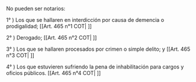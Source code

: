 No pueden ser notarios:

1° ) Los que se hallaren en interdicción por causa de demencia o prodigalidad; [[Art. 465 n°1 COT| ]]

2° ) Derogado; [[Art. 465 n°2 COT| ]]

3° ) Los que se hallaren procesados por crimen o simple delito; y [[Art. 465 n°3 COT| ]]

4° ) Los que estuvieren sufriendo la pena de inhabilitación para cargos y oficios públicos. [[Art. 465 n°4 COT| ]]